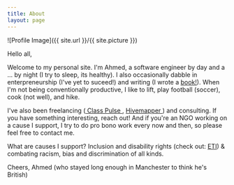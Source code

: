 ```yaml
---
title: About
layout: page
---
```

![Profile Image]({{ site.url }}/{{ site.picture }})

<p>
  Hello all,
</p>
<p>
  Welcome to my personal site. I'm Ahmed, a software engineer by day and a ... by night (I try to sleep, its healthy). I also occasionally dabble in enterpreneurship (I've yet to suceed!) and writing (I wrote a <a target="_blank" href="https://smile.amazon.com/Bits-Prejudice-Problems-Solutions-Technology/dp/1641370424/ref=sr_1_1?keywords=bits+%26+prejudice&qid=1556930514&s=gateway&sr=8-1">book!</a>). When I'm not being conventionally productive, I like to lift, play football (soccer), cook (not well), and hike. 
</p>
<p>
  I've also been freelancing (<a target="_blank" href="https://www.classpulse.org"> Class Pulse </a>, <a target="_blank" href="https://hivemapper.com"> Hivemapper </a>) and consulting. If you have something interesting, reach out! And if you're an NGO working on a cause I support, I try to do pro bono work every now and then, so please feel free to contact me. 
</p>
<p>
  What are causes I support? Inclusion and disability rights (check out: <a target="_blank" href="https://www.etivision.org"> ETI</a>) & combating racism, bias and discrimination of all kinds. 
</p>
<p>
  Cheers,
  Ahmed (who stayed long enough in Manchester to think he's British)
</p>
  
